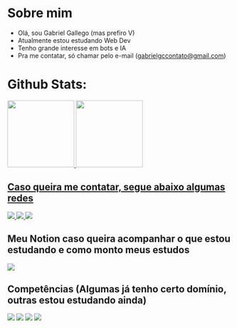 # Sobre mim
- Olá, sou Gabriel Gallego (mas prefiro V)
- Atualmente estou estudando Web Dev
- Tenho grande interesse em bots e IA 
- Pra me contatar, só chamar pelo e-mail (gabrielgccontato@gmail.com)

# Github Stats:

<div>
  <a href="https://github.com/Gabriel-Gallego-V">
  <img height="150px" src="https://github-readme-stats.vercel.app/api?username=Gabriel-Gallego-V&count_private=true&show_icons=true&theme=synthwave"/>
  <img height="150px" src="https://github-readme-stats.vercel.app/api/top-langs/?username=Gabriel-Gallego-V&layout=compact&theme=synthwave"/>
</div>

## Caso queira me contatar, segue abaixo algumas redes 

<div>
   <a href="https://www.linkedin.com/in/gabriel-gallego-costa-2461b2210/"> <img src="https://img.shields.io/badge/LinkedIn-0077B5?style=for-the-badge&logo=linkedin&logoColor=white"/>
   </a>
  <a href="https://www.instagram.com/droga_eh_o_v/"> <img src="https://img.shields.io/badge/Instagram-E4405F?style=for-the-badge&logo=instagram&logoColor=white"/>
  </a>
   <a href="https://codepen.io/gabriel-gallego-v"> <img src="https://img.shields.io/badge/Codepen-000000?style=for-the-badge&logo=codepen&logoColor=white"/>
    </a>
</div>

## Meu Notion caso queira acompanhar o que estou estudando e como monto meus estudos

<div>
   <a href="https://harmless-foxglove-0d2.notion.site/Estudos-Node-ee6c269027364bae94a6c8ceb1efd7d7"> <img src="https://img.shields.io/badge/Notion-000000?style=for-the-badge&logo=notion&logoColor=white"/>
    </a>
</div>

## Competências (Algumas já tenho certo domínio, outras estou estudando ainda)

<div>
  <img src="https://img.shields.io/badge/HTML-239120?style=for-the-badge&logo=html5&logoColor=white"/>
  <img src="https://img.shields.io/badge/CSS-239120?&style=for-the-badge&logo=css3&logoColor=white"/>
  <img src="https://img.shields.io/badge/Node.js-43853D?style=for-the-badge&logo=node.js&logoColor=white"/>
  <img src="https://img.shields.io/badge/JavaScript-323330?style=for-the-badge&logo=javascript&logoColor=F7DF1E"/>
</div>
  
